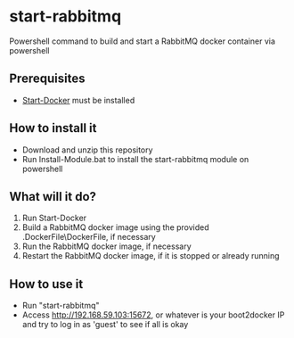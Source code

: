 # start-rabbitmq
Powershell command to build and start a RabbitMQ docker container via powershell

## Prerequisites
- [Start-Docker](https://github.com/rafaelromao/start-docker) must be installed

## How to install it
- Download and unzip this repository
- Run Install-Module.bat to install the start-rabbitmq module on powershell

## What will it do?
1. Run Start-Docker
2. Build a RabbitMQ docker image using the provided .DockerFile\DockerFile, if necessary
3. Run the RabbitMQ docker image, if necessary
4. Restart the RabbitMQ docker image, if it is stopped or already running

## How to use it
- Run "start-rabbitmq"
- Access http://192.168.59.103:15672, or whatever is your boot2docker IP and try to log in as 'guest' to see if all is okay